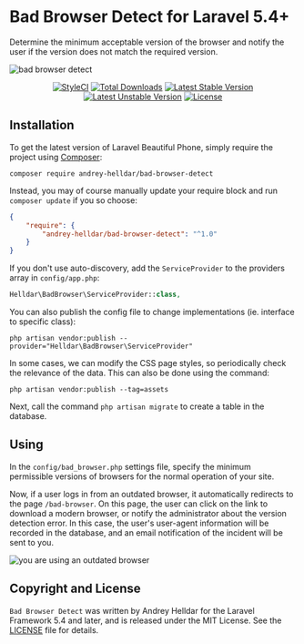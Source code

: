 # Bad Browser Detect for Laravel 5.4+

Determine the minimum acceptable version of the browser and notify the user if the version does not match the required version.

![bad browser detect](https://user-images.githubusercontent.com/10347617/40196941-a6129562-5a1a-11e8-9f9f-67abfc7a91b1.png)

<p align="center">
    <a href="https://styleci.io/repos/45746985"><img src="https://styleci.io/repos/75637284/shield" alt="StyleCI" /></a>
    <a href="https://packagist.org/packages/andrey-helldar/bad-browser-detect"><img src="https://img.shields.io/packagist/dt/andrey-helldar/bad-browser-detect.svg?style=flat-square" alt="Total Downloads" /></a>
    <a href="https://packagist.org/packages/andrey-helldar/bad-browser-detect"><img src="https://poser.pugx.org/andrey-helldar/bad-browser-detect/v/stable?format=flat-square" alt="Latest Stable Version" /></a>
    <a href="https://packagist.org/packages/andrey-helldar/bad-browser-detect"><img src="https://poser.pugx.org/andrey-helldar/bad-browser-detect/v/unstable?format=flat-square" alt="Latest Unstable Version" /></a>
    <a href="https://packagist.org/packages/andrey-helldar/bad-browser-detect"><img src="https://poser.pugx.org/andrey-helldar/bad-browser-detect/license?format=flat-square" alt="License" /></a>
</p>


## Installation

To get the latest version of Laravel Beautiful Phone, simply require the project using [Composer](https://getcomposer.org):

```
composer require andrey-helldar/bad-browser-detect
```

Instead, you may of course manually update your require block and run `composer update` if you so choose:

```json
{
    "require": {
        "andrey-helldar/bad-browser-detect": "^1.0"
    }
}
```

If you don't use auto-discovery, add the `ServiceProvider` to the providers array in `config/app.php`:

```php
Helldar\BadBrowser\ServiceProvider::class,
```

You can also publish the config file to change implementations (ie. interface to specific class):

```
php artisan vendor:publish --provider="Helldar\BadBrowser\ServiceProvider"
```

In some cases, we can modify the CSS page styles, so periodically check the relevance of the data. This can also be done using the command:

```
php artisan vendor:publish --tag=assets
```

Next, call the command `php artisan migrate` to create a table in the database.


## Using

In the `config/bad_browser.php` settings file, specify the minimum permissible versions of browsers for the normal operation of your site.

Now, if a user logs in from an outdated browser, it automatically redirects to the page `/bad-browser`. On this page, the user can click on the link to download a modern browser, or notify the administrator about the version detection error. In this case, the user's user-agent information will be recorded in the database, and an email notification of the incident will be sent to you.

![you are using an outdated browser](https://user-images.githubusercontent.com/10347617/38487129-dc492e08-3be7-11e8-845d-6093e16741d1.png)


## Copyright and License

`Bad Browser Detect` was written by Andrey Helldar for the Laravel Framework 5.4 and later, and is released under the MIT License. See the [LICENSE](LICENSE) file for details.
